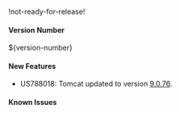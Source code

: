 !not-ready-for-release!

#### Version Number
${version-number}

#### New Features
- US788018: Tomcat updated to version [9.0.76](https://dlcdn.apache.org/tomcat/tomcat-9/v9.0.76/README.html).

#### Known Issues
